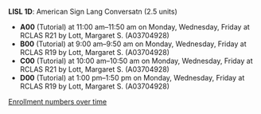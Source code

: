 **LISL 1D**: American Sign Lang Conversatn (2.5 units)

- **A00** (Tutorial) at 11:00 am–11:50 am on Monday, Wednesday, Friday at RCLAS R21 by Lott, Margaret S. (A03704928)
- **B00** (Tutorial) at 9:00 am–9:50 am on Monday, Wednesday, Friday at RCLAS R19 by Lott, Margaret S. (A03704928)
- **C00** (Tutorial) at 10:00 am–10:50 am on Monday, Wednesday, Friday at RCLAS R21 by Lott, Margaret S. (A03704928)
- **D00** (Tutorial) at 1:00 pm–1:50 pm on Monday, Wednesday, Friday at RCLAS R19 by Lott, Margaret S. (A03704928)

[Enrollment numbers over time](./LISL1D.tsv)
